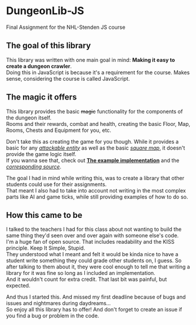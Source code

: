 # DungeonLib-JS
Final Assignment for the NHL-Stenden JS course

## The goal of this library
This library was written with one main goal in mind: **Making it easy to create a dungeon crawler**.  
Doing this in JavaScript is because it's a requirement for the course. Makes sense, considering the course is called JavaScript.

## The magic it offers
This library provides the basic ~~magic~~ functionality for the components of the dungeon itself.  
Rooms and their rewards, combat and health, creating the basic Floor, Map, Rooms, Chests and Equipment for you, etc.

Don't take this as creating the game for you though. While it provides a basic for any [_attackable entity_](Entity.js "The base class, Monster and Player are here")
as well as the basic [_square map_](Map.js "The Map class. This was tough"), it doesn't provide the game logic itself.  
If you wanna see that, check out [**The example implementation**](https://fokjem.github.io/DungeonLib-JS/ "Don't copy this code, it's been graded.")
and the [_corresponding source_](docs/index.html "This is messy for my standards, but it gets the job done").

The goal I had in mind while writing this, was to create a library that other students could use for their assignments.  
That meant I also had to take into account not writing in the most complex parts like AI and game ticks, while still providing examples of how to do so.

## How this came to be
I talked to the teachers I had for this class about not wanting to build the same thing they'd seen over and over again with someone else's code.  
I'm a huge fan of open source. That includes readability and the KISS principle. Keep It Simple, Stupid.  
They understood what I meant and felt it would be kinda nice to have a student write something they could grade other students on, I guess.
So after talking to them about it, they were cool enough to tell me that writing a library for it was fine so long as I included an implementation.  
And it wouldn't count for extra credit. That last bit was painful, but expected.

And thus I started this. And missed my first deadline because of bugs and issues and nightmares during daydreams...  
So enjoy all this library has to offer! And don't forget to create an issue if you find a bug or problem in the code.
